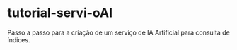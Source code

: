 # tutorial-servi-oAI
Passo a passo para a criação de um serviço de IA Artificial para consulta de índices.
